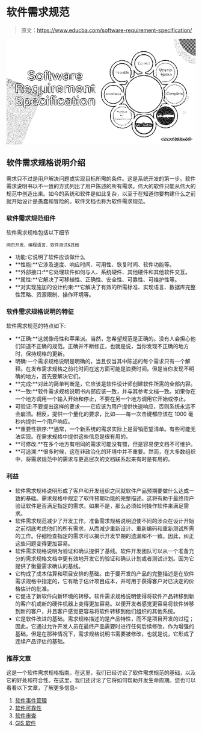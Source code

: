 # 软件需求规范

> 原文：<https://www.educba.com/software-requirement-specification/>

![Software Requirement Specification](img/06a7bba698b35a90fe78121c6b506747.png)



## 软件需求规格说明介绍

需求只不过是用户解决问题或实现目标所需的条件。这是系统开发的第一步。软件需求说明书以不一致的方式列出了用户陈述的所有需求。伟大的软件只能从伟大的规范中创造出来。如今的系统和软件是如此复杂，以至于在知道你要构建什么之前就开始设计是愚蠢和冒险的。软件文档也称为软件需求规范。

### 软件需求规范组件

软件需求规格包括以下细节

<small>网页开发、编程语言、软件测试&其他</small>

*   功能:它说明了软件应该做什么
*   **性能:**它涉及速度、响应时间、可用性、恢复时间、软件功能等。
*   **外部接口:**它处理软件如何与人、系统硬件、其他硬件和其他软件交互。
*   **属性:**它解决了可移植性、正确性、安全性、可靠性、可维护性等。
*   **对实现施加的设计约束:**它解决了有效的所需标准、实现语言、数据库完整性策略、资源限制、操作环境等。

### 软件需求规格说明的特征

软件需求规范的特点如下:

*   **正确:**这就像母性和苹果派。当然，您希望规范是正确的。没有人会担心他们知道不正确的规范。正确并不断修正，也就是说，当你发现不正确的地方时，保持规格的更新。
*   明确:一个需求规格说明是明确的，当且仅当其中陈述的每个需求只有一个解释。在发布需求规格之前花时间在这方面可能是浪费时间。但是当你发现不明确的地方，首先要解决它们。
*   **完成:**对此的简单判断是，它应该是软件设计师创建软件所需的全部内容。
*   **一致:**软件需求规格说明书内部应该一致，并与其参考文档一致。如果你在一个地方调用一个输入开始和停止，不要在另一个地方调用它开始或停止。
*   可验证:不要提出这样的要求——它应该为用户提供快速响应，否则系统永远不会崩溃。相反，提供一个量化的要求，比如——每一次击键都应该在 1000 毫秒内提供一个用户响应。
*   **重要性排序:**通常，一个新系统的需求实际上是营销愿望清单。有些可能无法实现。在需求规格中提供这些信息是很有用的。
*   **可修改:**在多个地方有相同的需求可能没有错，但是容易使文档不可维护。
*   **可追溯:**很多时候，这在非政治化的环境中并不重要。然而，在大多数组织中，将需求规范中的需求与更高层次的文档联系起来有时是有用的。

### 利益

*   软件需求规格说明形成了客户和开发组织之间就软件产品预期要做什么达成一致的基础。需求规格中规定了软件预期功能的完整描述。这将有助于最终用户验证软件是否满足指定的需求。如果不是，那么必须如何操作软件来满足需求。
*   软件需求规范减少了开发工作。准备需求规格说明迫使不同的涉众在设计开始之前彻底考虑他们的所有需求，从而减少重新设计、重新编码和重新测试所需的工作。仔细检查指定的需求可以揭示开发早期的遗漏和不一致。因此，纠正这些问题变得更加容易。
*   软件需求规格说明为验证和确认提供了基线。软件开发团队可以从一个准备充分的需求规格文档中更有效地开发它的验证和确认计划或者测试计划。因为它提供了衡量需求确认的基线。
*   它构成了成本估算和项目安排的基础。由于要开发的产品的完整描述是在软件需求规格中指定的，它有助于估计项目成本，并可用于获得客户对已决定的价格估计的批准。
*   它促进了新软件向新环境的转移。软件需求规格说明使得将软件产品转移到新的客户机或新的硬件机器上变得更加容易。以便开发者感觉更容易将软件转移到新的客户，并且客户感觉更容易将软件转移到他们组织的其他系统。
*   它是软件改进的基础。需求规格描述的是产品特性，而不是项目开发的过程；因此，它通过允许开发人员在最终产品需要时进行任何后续修改，作为增强的基础。但是在那种情况下，需求规格说明书需要被修改，也就是说，它形成了连续产品评估的基础。

### 推荐文章

这是一个软件需求规格指南。在这里，我们已经讨论了软件需求规范的基础，以及它的好处和符合性。在这里，我们还讨论了它将如何帮助开发生命周期。您也可以看看以下文章，了解更多信息–

1.  [软件事件管理](https://www.educba.com/software-incident-management/)
2.  [软件可靠性](https://www.educba.com/software-reliability/)
3.  [软件审查](https://www.educba.com/software-review/)
4.  [GIS 软件](https://www.educba.com/gis-software/)





